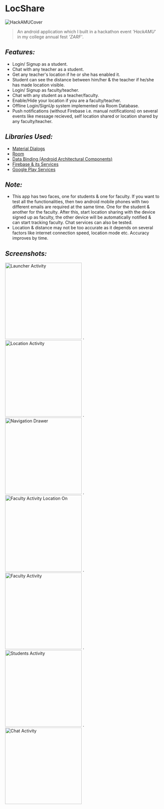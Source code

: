 # LocShare
![HackAMUCover](https://student-images.githubusercontent.com/38679082/56091329-285bfd00-5ecb-11e9-9443-d947606b63ac.png)

>An android application which I built in a hackathon event *'HackAMU'* in my college annual fest *'ZARF'*.


## *Features:*
- Login/ Signup as a student.
- Chat with any teacher as a student.
- Get any teacher's location if he or she has enabled it.
- Student can see the distance between him/her & the teacher if he/she has made location visible.
- Login/ Signup as faculty/teacher.
- Chat with any student as a teacher/faculty.
- Enable/Hide your location if you are a faculty/teacher.
- Offline Login/SignUp system implemented via Room Database.
- Push notifications (without Firebase i.e. manual notifications) on several events like message recieved, self location shared or location shared by any faculty/teacher.




## *Libraries Used:*
- [Material Dialogs](https://github.com/afollestad/material-dialogs)
- [Room](https://developer.android.com/topic/libraries/architecture/room)
- [Data Binding (Android Architectural Components)](https://developer.android.com/topic/libraries/data-binding)
- [Firebase & its Services](https://firebase.google.com/docs/android/setup)
- [Google Play Services](https://developers.google.com/android/guides/setup)


## *Note:*
- This app has two faces, one for students & one for faculty. If you want to test all the functionalities, then two android mobile phones with two different emails are required at the same time. One for the student & another for the faculty. After this, start location sharing with the device signed up as faculty, the other device will be automatically notified & can start tracking faculty. Chat services can also be tested.
- Location & distance may not be too accurate as it depends on several factors like internet connection speed, location mode etc. Accuracy improves by time.

## *Screenshots:*
<img src="https://student-images.githubusercontent.com/38679082/58437534-04a1ee80-80e8-11e9-9cde-a3c30d873b8c.jpeg" alt="Launcher Activity" width="250"/> .    <img src="https://student-images.githubusercontent.com/38679082/58202271-aeead200-7cf4-11e9-943d-7203f6be1a77.png" alt="Location Activity" width="250"/> .    <img src="https://student-images.githubusercontent.com/38679082/58202274-aeead200-7cf4-11e9-9d80-b477ed379bd6.png" alt="Navigation Drawer" width="250"/> .    <img src="https://student-images.githubusercontent.com/38679082/58202278-b01bff00-7cf4-11e9-8874-f466a3dfb220.jpeg" alt="Faculty Activity Location On" width="250"/> .    <img src="https://student-images.githubusercontent.com/38679082/58437536-053a8500-80e8-11e9-90cf-76ca374b79f3.jpeg" alt="Faculty Activity" width="250"/> .    <img src="https://student-images.githubusercontent.com/38679082/58202275-af836880-7cf4-11e9-8c06-2a60882b6bac.png" alt="Students Activity" width="250"/> .    <img src="https://student-images.githubusercontent.com/38679082/58437535-04a1ee80-80e8-11e9-945d-9ee4baacfe83.jpeg" alt="Chat Activity" width="250"/>
